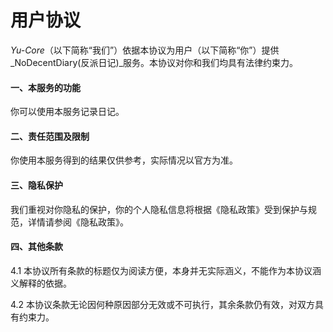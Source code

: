 ﻿# 用户协议

_Yu-Core_（以下简称“我们”）依据本协议为用户（以下简称“你”）提供_NoDecentDiary(反派日记)_服务。本协议对你和我们均具有法律约束力。

#### 一、本服务的功能

你可以使用本服务记录日记。

#### 二、责任范围及限制

你使用本服务得到的结果仅供参考，实际情况以官方为准。

#### 三、隐私保护

我们重视对你隐私的保护，你的个人隐私信息将根据《隐私政策》受到保护与规范，详情请参阅《隐私政策》。

#### 四、其他条款

4.1 本协议所有条款的标题仅为阅读方便，本身并无实际涵义，不能作为本协议涵义解释的依据。

4.2 本协议条款无论因何种原因部分无效或不可执行，其余条款仍有效，对双方具有约束力。
